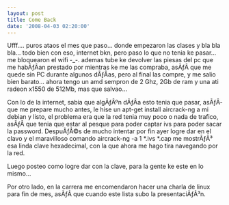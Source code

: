 ```yaml
---
layout: post
title: Come Back
date: '2008-04-03 02:20:00'
---
```



Ufff…. puros ataos el mes que paso… donde empezaron las clases y bla bla bla… todo bien con eso, internet bkn, pero paso lo que no tenia ke pasar… me bloquearon el wifi -_-. ademas tube ke devolver las piesas del pc que me habÃƒÂ­an prestado por mientras ke me las compraba, asÃƒÂ­ que me quede sin PC durante algunos dÃƒÂ­as, pero al final las compre, y me salio bien barato… ahora tengo un amd sempron de 2 Ghz, 2Gb de ram y una ati radeon x1550 de 512Mb, mas que salvao…

Con lo de la internet, sabia que algÃƒÂºn dÃƒÂ­a esto tenia que pasar, asÃƒÂ­ que me prepare mucho antes, le hise un apt-get install aircrack-ng a mi debian y listo, el problema era que la red tenia muy poco o nada de trafico, asÃƒÂ­ que tenia que estar al pesque para poder captar ivs para poder sacar la password. DespuÃƒÂ©s de mucho intentar por fin ayer logre dar en el clavo y el maravilloso comando aircrack-ng -a 1 *.ivs *.cap me mostrÃƒÂ³ esa linda clave hexadecimal, con la que ahora me hago tira navegando por la red.

Luego posteo como logre dar con la clave, para la gente ke este en lo mismo…

Por otro lado, en la carrera me encomendaron hacer una charla de linux para fin de mes, asÃƒÂ­ que cuando este lista subo la presentaciÃƒÂ³n.


